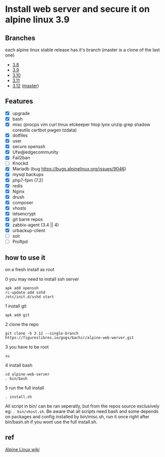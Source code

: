 # Install web server and secure it on alpine linux 3.9

## Branches
each alpine linux stable release has it's branch (master is a clone of the last one)
- [3.8](https://figureslibres.io/gogs/bachir/alpine-web-werver/src/3.8)
- [3.9](https://figureslibres.io/gogs/bachir/alpine-web-werver/src/3.9)
- [3.10](https://figureslibres.io/gogs/bachir/alpine-web-werver/src/3.10)
- [3.11](https://figureslibres.io/gogs/bachir/alpine-web-werver/src/3.11)
- [3.12](https://figureslibres.io/gogs/bachir/alpine-web-werver/src/3.12) ([master](https://figureslibres.io/gogs/bachir/alpine-web-werver))

## Features

- [x] upgrade
- [x] bash
- [x] misc (procps vim curl tmux etckeeper htop lynx unzip grep shadow coreutils certbot pwgen tzdata)
- [x] dotfiles
- [x] user
- [x] secure openssh
- [x] Ufw@edgecommunity
- [x] Fail2ban
- [ ] Knockd
- [x] Mariadb (bug https://bugs.alpinelinux.org/issues/9046)
- [x] mysql backups
- [x] php7-fpm (7.2)
- [x] redis
- [x] Nginx
- [x] drush
- [x] composer
- [x] vhosts
- [x] letsencrypt
- [x] git barre repos
- [x] zabbix-agent (3.4 || 4)
- [x] urbackup-client
- [ ] solr
- [ ] Proftpd

## how to use it
on a fresh install
as root

0 you may need to install ssh server
```
apk add openssh
rc-update add sshd
/etc/init.d/sshd start
```

1 install git
```
apk add git
```

2 clone the repo
```
git clone -b 3.12 --single-branch https://figureslibres.io/gogs/bachir/alpine-web-werver.git
```

3 you have to be root
```
su
```

4 install bash
```
cd alpine-web-server
. bin/bash
```

5 run the full install
```
. install.sh
```

All script in bin/ can be ran seperatly, but from the repos source exclusively eg: ```. bin/vhost.sh```. Be aware that all scripts need bash and some depends on packages and config installed by bin/misc.sh, run it once right after bin/bash.sh if you wont use the full install.sh.


## ref
[Alpine Linux wiki](https://wiki.alpinelinux.org)
